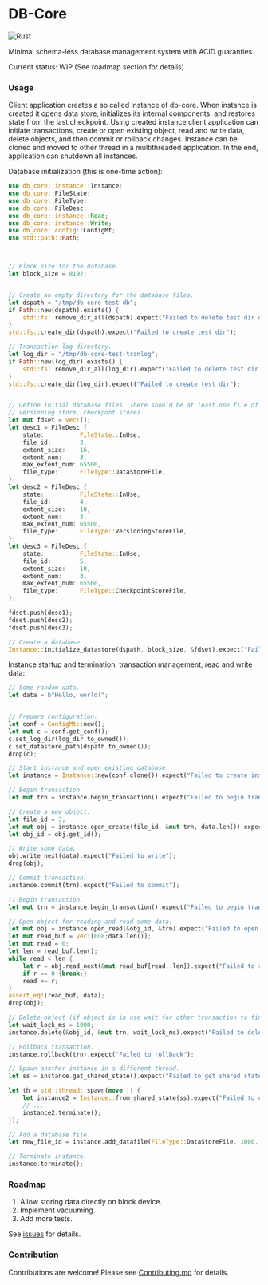 # DB-Core 

![Rust](https://github.com/stencillogic/db-core/workflows/Rust/badge.svg)

Minimal schema-less database management system with ACID guaranties.

Current status: WIP (See roadmap section for details)


### Usage

Client application creates a so called instance of db-core.
When instance is created it opens data store, initializes its internal components, and restores state from the last checkpoint.
Using created instance client application can initiate transactions, create or open existing object, read and write data, delete objects, and then commit or rollback changes.
Instance can be cloned and moved to other thread in a multithreaded application.
In the end, application can shutdown all instances.



Database initialization (this is one-time action):


``` rust
use db_core::instance::Instance;
use db_core::FileState;
use db_core::FileType;
use db_core::FileDesc;
use db_core::instance::Read;
use db_core::instance::Write;
use db_core::config::ConfigMt;
use std::path::Path;



// Block size for the database.
let block_size = 8192;


// Create an empty directory for the database files.
let dspath = "/tmp/db-core-test-db";
if Path::new(dspath).exists() {
    std::fs::remove_dir_all(dspath).expect("Failed to delete test dir on cleanup");
}
std::fs::create_dir(dspath).expect("Failed to create test dir");

// Transaction log directory.
let log_dir = "/tmp/db-core-test-tranlog";
if Path::new(log_dir).exists() {
    std::fs::remove_dir_all(log_dir).expect("Failed to delete test dir on cleanup");
}
std::fs::create_dir(log_dir).expect("Failed to create test dir");


// Define initial database files. There should be at least one file of each type (data store,
// versioning store, checkpont store). 
let mut fdset = vec![];
let desc1 = FileDesc {
    state:          FileState::InUse,
    file_id:        3,
    extent_size:    16,
    extent_num:     3,
    max_extent_num: 65500,
    file_type:      FileType::DataStoreFile,
};
let desc2 = FileDesc {
    state:          FileState::InUse,
    file_id:        4,
    extent_size:    10,
    extent_num:     3,
    max_extent_num: 65500,
    file_type:      FileType::VersioningStoreFile,
};
let desc3 = FileDesc {
    state:          FileState::InUse,
    file_id:        5,
    extent_size:    10,
    extent_num:     3,
    max_extent_num: 65500,
    file_type:      FileType::CheckpointStoreFile,
};

fdset.push(desc1);
fdset.push(desc2);
fdset.push(desc3);

// Create a database.
Instance::initialize_datastore(dspath, block_size, &fdset).expect("Failed to init datastore");
```

Instance startup and termination, transaction management, read and write data:


``` rust
// Some random data.
let data = b"Hello, world!";


// Prepare configuration.
let conf = ConfigMt::new();
let mut c = conf.get_conf();
c.set_log_dir(log_dir.to_owned());
c.set_datastore_path(dspath.to_owned());
drop(c);

// Start instance and open existing database.
let instance = Instance::new(conf.clone()).expect("Failed to create instance");

// Begin transaction.
let mut trn = instance.begin_transaction().expect("Failed to begin transaction");

// Create a new object.
let file_id = 3;
let mut obj = instance.open_create(file_id, &mut trn, data.len()).expect("Failed to create object");
let obj_id = obj.get_id();

// Write some data.
obj.write_next(data).expect("Failed to write");
drop(obj);

// Commit transaction.
instance.commit(trn).expect("Failed to commit");

// Begin transaction.
let mut trn = instance.begin_transaction().expect("Failed to begin transaction");

// Open object for reading and read some data.
let mut obj = instance.open_read(&obj_id, &trn).expect("Failed to open for reading");
let mut read_buf = vec![0u8;data.len()];
let mut read = 0;
let len = read_buf.len();
while read < len {
    let r = obj.read_next(&mut read_buf[read..len]).expect("Failed to read");
    if r == 0 {break;}
    read += r;
}
assert_eq!(read_buf, data);
drop(obj);

// Delete object (if object is in use wait for other transaction to finish for 1 second).
let wait_lock_ms = 1000;
instance.delete(&obj_id, &mut trn, wait_lock_ms).expect("Failed to delete object");

// Rollback transaction.
instance.rollback(trn).expect("Failed to rollback");

// Spawn another instance in a different thread.
let ss = instance.get_shared_state().expect("Failed to get shared state");

let th = std::thread::spawn(move || {
    let instance2 = Instance::from_shared_state(ss).expect("Failed to create instance");
    // ...
    instance2.terminate();
});

// Add a database file.
let new_file_id = instance.add_datafile(FileType::DataStoreFile, 1000, 10, 1000).expect("Failed to add data file");

// Terminate instance.
instance.terminate();
```

### Roadmap

1. Allow storing data directly on block device.
2. Implement vacuuming.
3. Add more tests.

See [issues](https://github.com/stencillogic/db-core/issues) for details.


### Contribution

Contributions are welcome! Please see [Contributing.md](https://github.com/stencillogic/db-core/CONTRIBUTING.md) for details.

